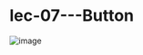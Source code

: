 # lec-07---Button

![image](https://github.com/user-attachments/assets/2334b6cd-8aba-4f1a-b902-ad0e83f4b1ce)

